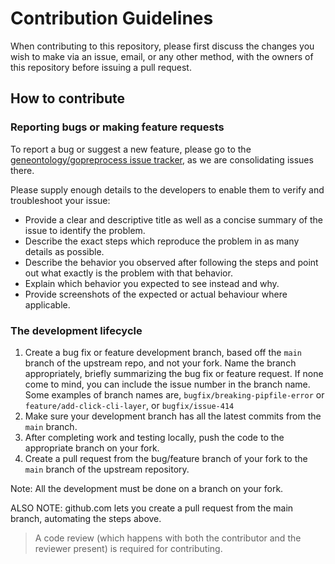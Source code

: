 # Contribution Guidelines

When contributing to this repository, please first discuss the changes you wish to make via an issue, 
email, or any other method, with the owners of this repository before issuing a pull request.

## How to contribute

### Reporting bugs or making feature requests

To report a bug or suggest a new feature, please go to the 
[geneontology/gopreprocess issue tracker](https://github.com/geneontology/gopreprocess/issues), 
as we are consolidating issues there.

Please supply enough details to the developers to enable them to verify and troubleshoot your issue:

* Provide a clear and descriptive title as well as a concise summary of the issue to identify the problem.
* Describe the exact steps which reproduce the problem in as many details as possible.
* Describe the behavior you observed after following the steps and point out what exactly is the problem with 
that behavior.
* Explain which behavior you expected to see instead and why.
* Provide screenshots of the expected or actual behaviour where applicable.


### The development lifecycle

1. Create a bug fix or feature development branch, based off the `main` branch of the upstream repo, 
and not your fork. Name the branch appropriately, briefly summarizing the bug fix or feature request.
If none come to mind, you can include the issue number in the branch name. Some examples of branch names are, 
`bugfix/breaking-pipfile-error` or `feature/add-click-cli-layer`, or `bugfix/issue-414`
2. Make sure your development branch has all the latest commits from the `main` branch.
3. After completing work and testing locally, push the code to the appropriate branch on your fork.
4. Create a pull request from the bug/feature branch of your fork to the `main` branch of the upstream repository.

Note: All the development must be done on a branch on your fork.

ALSO NOTE: github.com lets you create a pull request from the main branch, automating the steps above.

> A code review (which happens with both the contributor and the reviewer present) is required for contributing.